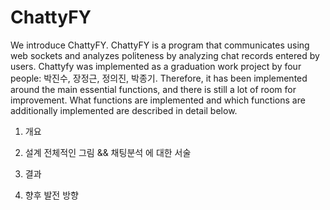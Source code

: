 # ChattyFY

We introduce ChattyFY. ChattyFY is a program that communicates using web sockets and analyzes politeness by analyzing chat records entered by users.
Chattyfy was implemented as a graduation work project by four people: 박진수, 장정근, 정의진, 박종기. Therefore, it has been implemented around the main essential functions, and there is still a lot of room for improvement. What functions are implemented and which functions are additionally implemented are described in detail below.

1. 개요


2. 설계
전체적인 그림 && 채팅분석 에 대한 서술


3. 결과


4. 향후 발전 방향
